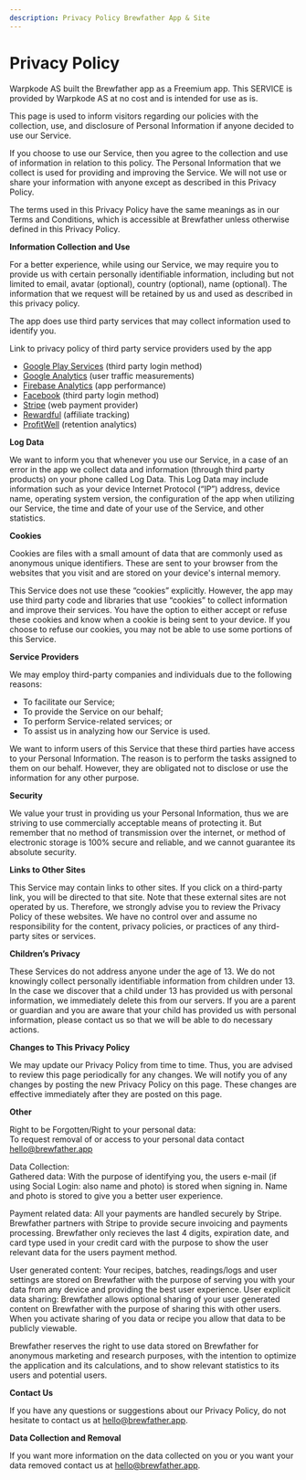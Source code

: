 ```yaml
---
description: Privacy Policy Brewfather App & Site
---
```


# Privacy Policy

Warpkode AS built the Brewfather app as a Freemium app. This SERVICE is provided by Warpkode AS at no cost and is intended for use as is.

This page is used to inform visitors regarding our policies with the collection, use, and disclosure of Personal Information if anyone decided to use our Service.

If you choose to use our Service, then you agree to the collection and use of information in relation to this policy. The Personal Information that we collect is used for providing and improving the Service. We will not use or share your information with anyone except as described in this Privacy Policy.

The terms used in this Privacy Policy have the same meanings as in our Terms and Conditions, which is accessible at Brewfather unless otherwise defined in this Privacy Policy.

**Information Collection and Use**

For a better experience, while using our Service, we may require you to provide us with certain personally identifiable information, including but not limited to email, avatar \(optional\), country \(optional\), name \(optional\). The information that we request will be retained by us and used as described in this privacy policy.

The app does use third party services that may collect information used to identify you.

Link to privacy policy of third party service providers used by the app

* [Google Play Services](https://www.google.com/policies/privacy/) \(third party login method\)
* [Google Analytics](https://policies.google.com/technologies/partner-sites) \(user traffic measurements\)
* [Firebase Analytics](https://firebase.google.com/policies/analytics) \(app performance\)
* [Facebook](https://www.facebook.com/about/privacy) \(third party login method\)
* [Stripe](https://stripe.com/privacy) \(web payment provider\)
* [Rewardful](https://www.getrewardful.com/privacy) \(affiliate tracking\)
* [ProfitWell](https://www.profitwell.com/privacy-policy) \(retention analytics\)

**Log Data**

We want to inform you that whenever you use our Service, in a case of an error in the app we collect data and information \(through third party products\) on your phone called Log Data. This Log Data may include information such as your device Internet Protocol \(“IP”\) address, device name, operating system version, the configuration of the app when utilizing our Service, the time and date of your use of the Service, and other statistics.

**Cookies**

Cookies are files with a small amount of data that are commonly used as anonymous unique identifiers. These are sent to your browser from the websites that you visit and are stored on your device's internal memory.

This Service does not use these “cookies” explicitly. However, the app may use third party code and libraries that use “cookies” to collect information and improve their services. You have the option to either accept or refuse these cookies and know when a cookie is being sent to your device. If you choose to refuse our cookies, you may not be able to use some portions of this Service.

**Service Providers**

We may employ third-party companies and individuals due to the following reasons:

* To facilitate our Service;
* To provide the Service on our behalf;
* To perform Service-related services; or
* To assist us in analyzing how our Service is used.

We want to inform users of this Service that these third parties have access to your Personal Information. The reason is to perform the tasks assigned to them on our behalf. However, they are obligated not to disclose or use the information for any other purpose.

**Security**

We value your trust in providing us your Personal Information, thus we are striving to use commercially acceptable means of protecting it. But remember that no method of transmission over the internet, or method of electronic storage is 100% secure and reliable, and we cannot guarantee its absolute security.

**Links to Other Sites**

This Service may contain links to other sites. If you click on a third-party link, you will be directed to that site. Note that these external sites are not operated by us. Therefore, we strongly advise you to review the Privacy Policy of these websites. We have no control over and assume no responsibility for the content, privacy policies, or practices of any third-party sites or services.

**Children’s Privacy**

These Services do not address anyone under the age of 13. We do not knowingly collect personally identifiable information from children under 13. In the case we discover that a child under 13 has provided us with personal information, we immediately delete this from our servers. If you are a parent or guardian and you are aware that your child has provided us with personal information, please contact us so that we will be able to do necessary actions.

**Changes to This Privacy Policy**

We may update our Privacy Policy from time to time. Thus, you are advised to review this page periodically for any changes. We will notify you of any changes by posting the new Privacy Policy on this page. These changes are effective immediately after they are posted on this page.

**Other**

Right to be Forgotten/Right to your personal data:  
To request removal of or access to your personal data contact hello@brewfather.app

Data Collection:  
Gathered data: With the purpose of identifying you, the users e-mail \(if using Social Login: also name and photo\) is stored when signing in. Name and photo is stored to give you a better user experience.  
  
Payment related data: All your payments are handled securely by Stripe. Brewfather partners with Stripe to provide secure invoicing and payments processing. Brewfather only recieves the last 4 digits, expiration date, and card type used in your credit card with the purpose to show the user relevant data for the users payment method.  
  
User generated content: Your recipes, batches, readings/logs and user settings are stored on Brewfather with the purpose of serving you with your data from any device and providing the best user experience. User explicit data sharing: Brewfather allows optional sharing of your user generated content on Brewfather with the purpose of sharing this with other users. When you activate sharing of you data or recipe you allow that data to be publicly viewable.

Brewfather reserves the right to use data stored on Brewfather for anonymous marketing and research purposes, with the intention to optimize the application and its calculations, and to show relevant statistics to its users and potential users.

**Contact Us**

If you have any questions or suggestions about our Privacy Policy, do not hesitate to contact us at hello@brewfather.app.

**Data Collection and Removal**

If you want more information on the data collected on you or you want your data removed contact us at hello@brewfather.app.

